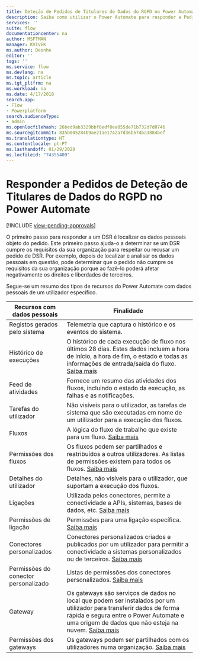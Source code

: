 ```yaml
---
title: Deteção de Pedidos de Titulares de Dados do RGPD no Power Automate | Microsoft Docs
description: Saiba como utilizar o Power Automate para responder a Pedidos de Deteção de Titulares de Dados do RGPD.
services: ''
suite: flow
documentationcenter: na
author: MSFTMAN
manager: KVIVEK
ms.author: Deonhe
editor: ''
tags: ''
ms.service: flow
ms.devlang: na
ms.topic: article
ms.tgt_pltfrm: na
ms.workload: na
ms.date: 4/17/2018
search.app:
- Flow
- Powerplatform
search.audienceType:
- admin
ms.openlocfilehash: 26bed9ab3329bbf0edf8ea055de71b732d7d0746
ms.sourcegitcommit: 835b005284b9ae21ae1742a7d36b574ba3884bef
ms.translationtype: HT
ms.contentlocale: pt-PT
ms.lasthandoff: 01/29/2020
ms.locfileid: "74355409"
---
```

# <a name="responding-to-gdpr-data-subject-discovery-requests-for-power-automate"></a>Responder a Pedidos de Deteção de Titulares de Dados do RGPD no Power Automate
[!INCLUDE [view-pending-approvals](includes/cc-rebrand.md)]

O primeiro passo para responder a um DSR é localizar os dados pessoais objeto do pedido. Este primeiro passo ajuda-o a determinar se um DSR cumpre os requisitos da sua organização para respeitar ou recusar um pedido de DSR. Por exemplo, depois de localizar e analisar os dados pessoais em questão, pode determinar que o pedido não cumpre os requisitos da sua organização porque ao fazê-lo poderá afetar negativamente os direitos e liberdades de terceiros.

Segue-se um resumo dos tipos de recursos do Power Automate com dados pessoais de um utilizador específico.

|**Recursos com dados pessoais**|**Finalidade**|
|-----|-----|
|Registos gerados pelo sistema|Telemetria que captura o histórico e os eventos do sistema.|
|Histórico de execuções|O histórico de cada execução de fluxo nos últimos 28 dias. Estes dados incluem a hora de início, a hora de fim, o estado e todas as informações de entrada/saída do fluxo. [Saiba mais](https://flow.microsoft.com/blog/download-history-recurrence/)|
|Feed de atividades| Fornece um resumo das atividades dos fluxos, incluindo o estado da execução, as falhas e as notificações.|
|Tarefas do utilizador|Não visíveis para o utilizador, as tarefas de sistema que são executadas em nome de um utilizador para a execução dos fluxos.|
|Fluxos|A lógica do fluxo de trabalho que existe para um fluxo. [Saiba mais](https://docs.microsoft.com/flow/get-started-logic-flow)|
|Permissões dos fluxos|Os fluxos podem ser partilhados e reatribuídos a outros utilizadores. As listas de permissões existem para todos os fluxos. [Saiba mais](https://docs.microsoft.com/flow/frequently-asked-questions#can-i-share-the-flows-i-create)|
|Detalhes do utilizador|Detalhes, não visíveis para o utilizador, que suportam a execução dos fluxos.|
|Ligações|Utilizada pelos conectores, permite a conectividade a APIs, sistemas, bases de dados, etc. [Saiba mais](https://docs.microsoft.com/flow/add-manage-connections)|
|Permissões de ligação|Permissões para uma ligação específica. [Saiba mais](https://docs.microsoft.com/flow/add-manage-connections)|
|Conectores personalizados|Conectores personalizados criados e publicados por um utilizador para permitir a conectividade a sistemas personalizados ou de terceiros. [Saiba mais](https://docs.microsoft.com/connectors/custom-connectors/)|
|Permissões do conector personalizado|Listas de permissões dos conectores personalizados. [Saiba mais](https://docs.microsoft.com/connectors/custom-connectors/share)|
|Gateway|Os gateways são serviços de dados no local que podem ser instalados por um utilizador para transferir dados de forma rápida e segura entre o Power Automate e uma origem de dados que não esteja na nuvem. [Saiba mais](https://docs.microsoft.com/flow/gateway-manage)|
|Permissões dos gateways|Os gateways podem ser partilhados com os utilizadores numa organização. [Saiba mais](https://go.microsoft.com/fwlink/?linkid=872249)|
